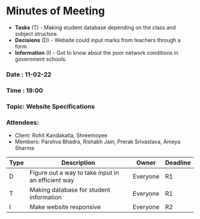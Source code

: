 # Minutes of Meeting

* **Tasks** (T) - Making student database depending on the class and subject structure.
* **Decisions** (D) - Website could input marks from teachers through a form.
* **Information** (I) - Got to know about the poor network conditions in government schools.

### Date : 11-02-22
### Time : 19:00
### Topic: Website Specifications
### Attendees:
* Client: Rohit Kandakatla, Shreemoyee
* Members: Parshva Bhadra, Rishabh Jain, Prerak Srivastava, Ameya Sharma

Type | Description | Owner | Deadline
---- | ---- | ---- | ----
D | Figure out a way to take input in an efficient way | Everyone | R1
T | Making database for student information | Everyone | R1
I | Make website responsive | Everyone | R2
